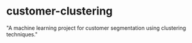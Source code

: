 # customer-clustering
"A machine learning project for customer segmentation using clustering techniques."
